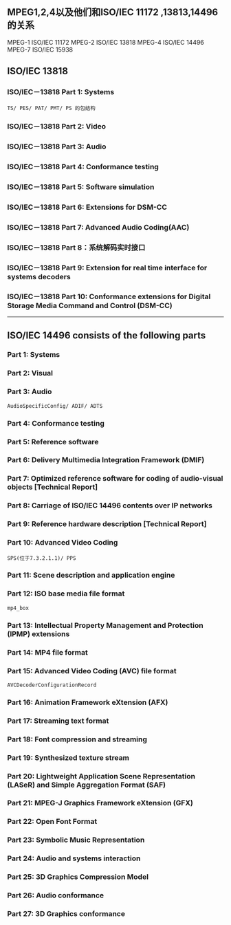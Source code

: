 ## MPEG1,2,4以及他们和ISO/IEC 11172 ,13813,14496的关系
MPEG-1	ISO/IEC 11172
MPEG-2	ISO/IEC 13818
MPEG-4	ISO/IEC 14496
MPEG-7	ISO/IEC 15938

## ISO/IEC 13818
### ISO/IEC－13818 Part 1: Systems
    TS/ PES/ PAT/ PMT/ PS 的包结构
### ISO/IEC－13818 Part 2: Video
### ISO/IEC－13818 Part 3: Audio
### ISO/IEC－13818 Part 4: Conformance testing
### ISO/IEC－13818 Part 5: Software simulation
### ISO/IEC－13818 Part 6: Extensions for DSM-CC
### ISO/IEC－13818 Part 7: Advanced Audio Coding(AAC)
### ISO/IEC－13818 Part 8：系统解码实时接口
### ISO/IEC－13818 Part 9: Extension for real time interface for systems decoders
### ISO/IEC－13818 Part 10: Conformance extensions for Digital Storage Media Command and Control (DSM-CC)

------------------------------------------------------------------
## ISO/IEC 14496 consists of the following parts
### Part 1: Systems
### Part 2: Visual
### Part 3: Audio
    AudioSpecificConfig/ ADIF/ ADTS
### Part 4: Conformance testing
### Part 5: Reference software
### Part 6: Delivery Multimedia Integration Framework (DMIF)
### Part 7: Optimized reference software for coding of audio-visual objects [Technical Report]
### Part 8: Carriage of ISO/IEC 14496 contents over IP networks
### Part 9: Reference hardware description [Technical Report]
### Part 10: Advanced Video Coding
    SPS(位于7.3.2.1.1)/ PPS
### Part 11: Scene description and application engine
### Part 12: ISO base media file format
    mp4_box
### Part 13: Intellectual Property Management and Protection (IPMP) extensions
### Part 14: MP4 file format
### Part 15: Advanced Video Coding (AVC) file format
    AVCDecoderConfigurationRecord
### Part 16: Animation Framework eXtension (AFX)
### Part 17: Streaming text format
### Part 18: Font compression and streaming
### Part 19: Synthesized texture stream
### Part 20: Lightweight Application Scene Representation (LASeR) and Simple Aggregation Format (SAF)
### Part 21: MPEG-J Graphics Framework eXtension (GFX)
### Part 22: Open Font Format
### Part 23: Symbolic Music Representation
### Part 24: Audio and systems interaction
### Part 25: 3D Graphics Compression Model
### Part 26: Audio conformance
### Part 27: 3D Graphics conformance
